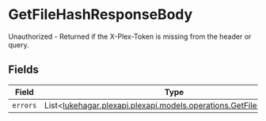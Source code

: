 # GetFileHashResponseBody

Unauthorized - Returned if the X-Plex-Token is missing from the header or query.


## Fields

| Field                                                                                                               | Type                                                                                                                | Required                                                                                                            | Description                                                                                                         |
| ------------------------------------------------------------------------------------------------------------------- | ------------------------------------------------------------------------------------------------------------------- | ------------------------------------------------------------------------------------------------------------------- | ------------------------------------------------------------------------------------------------------------------- |
| `errors`                                                                                                            | List<[lukehagar.plexapi.plexapi.models.operations.GetFileHashErrors](../../models/operations/GetFileHashErrors.md)> | :heavy_minus_sign:                                                                                                  | N/A                                                                                                                 |